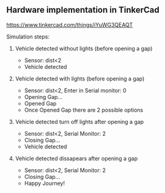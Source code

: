 ## Hardware implementation in TinkerCad

https://www.tinkercad.com/things/iYuWG3QEAQT


Simulation steps:

1.	Vehicle detected without lights (before opening a gap)	
	- Sensor: dist<2
	- 	Vehicle detected

2.	Vehicle detected with lights (before opening a gap)
	- Sensor: dist<2, Enter in Serial monitor: 0
	- Opening Gap...
	- Opened Gap
	- Once Opened Gap there are 2 possible options
	
3.	Vehicle detected turn off lights after opening a gap
	- Sensor: dist<2, Serial Monitor: 2
	- Closing Gap...
	- Vehicle detected

4.	Vehicle detected dissapears after opening a gap
	- Sensor: dist<2, Serial Monitor: 2
	- Closing Gap...
	- Happy Journey!
